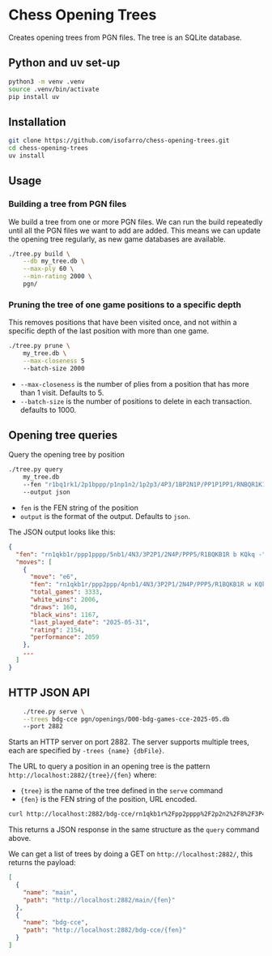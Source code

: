 Chess Opening Trees
===================

Creates opening trees from PGN files. The tree is an SQLite database.


## Python and uv set-up

```bash
python3 -m venv .venv
source .venv/bin/activate
pip install uv
```

## Installation

```bash
git clone https://github.com/isofarro/chess-opening-trees.git
cd chess-opening-trees
uv install
```

## Usage


### Building a tree from PGN files

We build a tree from one or more PGN files. We can run the build repeatedly until
all the PGN files we want to add are added. This means we can update the opening
tree regularly, as new game databases are available.

```bash
./tree.py build \
    --db my_tree.db \
    --max-ply 60 \
    --min-rating 2000 \
    pgn/
```

### Pruning the tree of one game positions to a specific depth

This removes positions that have been visited once, and not within a specific
depth of the last position with more than one game.

```bash
./tree.py prune \
    my_tree.db \
    --max-closeness 5
    --batch-size 2000
```

* `--max-closeness` is the number of plies from a position that has more than 1 visit. Defaults to 5.
* `--batch-size` is the number of positions to delete in each transaction. defaults to 1000.


## Opening tree queries

Query the opening tree by position

```bash
./tree.py query
    my_tree.db
    --fen "r1bq1rk1/2p1bppp/p1np1n2/1p2p3/4P3/1BP2N1P/PP1P1PP1/RNBQR1K1 b - - 0 9"
    --output json
```

- `fen` is the FEN string of the position
- `output` is the format of the output. Defaults to `json`.

The JSON output looks like this:

```json
{
  "fen": "rn1qkb1r/ppp1pppp/5nb1/4N3/3P2P1/2N4P/PPP5/R1BQKB1R b KQkq -",
  "moves": [
    {
      "move": "e6",
      "fen": "rn1qkb1r/ppp2ppp/4pnb1/4N3/3P2P1/2N4P/PPP5/R1BQKB1R w KQkq -",
      "total_games": 3333,
      "white_wins": 2006,
      "draws": 160,
      "black_wins": 1167,
      "last_played_date": "2025-05-31",
      "rating": 2154,
      "performance": 2059
    },
    ...
  ]
}
 ```

## HTTP JSON API

```bash
    ./tree.py serve \
    --trees bdg-cce pgn/openings/D00-bdg-games-cce-2025-05.db
    --port 2882
```

Starts an HTTP server on port 2882. The server supports multiple trees, each are
specified by `-trees {name} {dbFile}`.

The URL to query a position in an opening
tree is the pattern `http://localhost:2882/{tree}/{fen}` where:

* `{tree}` is the name of the tree defined in the `serve` command
* `{fen}` is the FEN string of the position, URL encoded.

```bash
curl http://localhost:2882/bdg-cce/rn1qkb1r%2Fpp2pppp%2F2p2n2%2F8%2F3P4%2F2N2Q1P%2FPPP3P1%2FR1B1KB1R%20w%20KQkq%20-%200%208
```

This returns a JSON response in the same structure as the `query` command above.

We can get a list of trees by doing a GET on `http://localhost:2882/`, this returns
the payload:

```json
[
  {
    "name": "main",
    "path": "http://localhost:2882/main/{fen}"
  },
  {
    "name": "bdg-cce",
    "path": "http://localhost:2882/bdg-cce/{fen}"
  }
]
```
